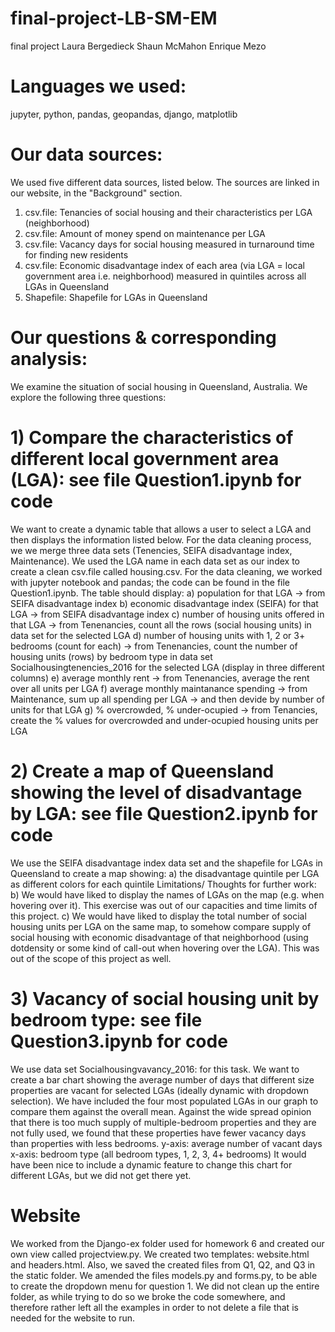 # final-project-LB-SM-EM
final project Laura Bergedieck Shaun McMahon Enrique Mezo

# Languages we used:
  jupyter, python, pandas,
  geopandas, django, matplotlib

# Our data sources:
We used five different data sources, listed below. The sources are linked in our website, in the "Background" section.
  1) csv.file: Tenancies of social housing and their characteristics per LGA (neighborhood)
  2) csv.file: Amount of money spend on maintenance per LGA
  3) csv.file: Vacancy days for social housing measured in turnaround time for finding new residents
  4) csv.file: Economic disadvantage index of each area (via LGA = local government area i.e. neighborhood) measured in quintiles across all LGAs in Queensland
  5) Shapefile: Shapefile for LGAs in Queensland

# Our questions & corresponding analysis:

We examine the situation of social housing in Queensland, Australia. We explore the following three questions:
#  1) Compare the characteristics of different local government area (LGA): see file Question1.ipynb for code
  We want to create a dynamic table that allows a user to select a LGA and then displays the information listed below.
  For the data cleaning process, we we merge three data sets (Tenencies, SEIFA disadvantage index, Maintenance). We used the LGA name in each data set as our index to create a clean csv.file called housing.csv.
  For the data cleaning, we worked with jupyter notebook and pandas; the code can be found in the file Question1.ipynb.
  The table should display:
  a) population for that LGA
    -> from SEIFA disadvantage index
  b) economic disadvantage index (SEIFA) for that LGA
    -> from SEIFA disadvantage index
  c) number of housing units offered in that LGA
    -> from Tenenancies, count all the rows (social housing units) in data set for the selected LGA
  d) number of housing units with 1, 2 or 3+ bedrooms (count for each)
    -> from Tenenancies, count the number of housing units (rows) by bedroom type in data set Socialhousingtenencies_2016 for the selected LGA (display in three different columns)
  e) average monthly rent
    -> from Tenenancies, average the rent over all units per LGA
  f) average monthly maintanance spending
    -> from Maintenance, sum up all spending per LGA
    -> and then devide by number of units for that LGA
  g) % overcrowded, % under-ocupied
    -> from Tenancies, create the % values for overcrowded and under-ocupied housing units per LGA

# 2) Create a map of Queensland showing the level of disadvantage by LGA: see file Question2.ipynb for code
We use the SEIFA disadvantage index data set and the shapefile for LGAs in Queensland to create a map showing:
  a) the disadvantage quintile per LGA as different colors for each quintile
Limitations/ Thoughts for further work:
  b) We would have liked to display the names of LGAs on the map (e.g. when hovering over it). This exercise was out of our capacities and time limits of this project.
  c) We would have liked to display the total number of social housing units per LGA on the same map, to somehow compare supply of social housing with economic disadvantage of that neighborhood (using dotdensity or some kind of call-out when hovering over the LGA). This was out of the scope of this project as well.

# 3) Vacancy of social housing unit by bedroom type: see file Question3.ipynb for code
  We use data set Socialhousingvavancy_2016:  for this task.
  We want to create a bar chart showing the average number of days that different size properties are vacant for selected LGAs (ideally dynamic with dropdown selection). We have included the four most populated LGAs in our graph to compare them against the overall mean. Against the wide spread opinion that there is too much supply of multiple-bedroom properties and they are not fully used, we found that these properties have fewer vacancy days than properties with less bedrooms. 
    y-axis: average number of vacant days
    x-axis: bedroom type (all bedroom types, 1, 2, 3, 4+ bedrooms)
It would have been nice to include a dynamic feature to change this chart for different LGAs, but we did not get there yet.

# Website
We worked from the Django-ex folder used for homework 6 and created our own view called projectview.py.
We created two templates: website.html and headers.html. Also, we saved the created files from Q1, Q2, and Q3 in the static folder.
We amended the files models.py and forms.py, to be able to create the dropdown menu for question 1.
We did not clean up the entire folder, as while trying to do so we broke the code somewhere, and therefore rather left all the examples in order to not delete a file that is needed for the website to run.
